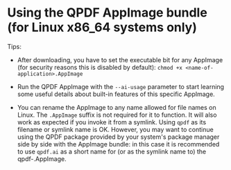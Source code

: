 # Using the QPDF AppImage bundle (for Linux x86_64 systems only)

Tips:

* After downloading, you have to set the executable bit for any AppImage (for security reasons this is disabled by default): `chmod +x <name-of-application>.AppImage`

* Run the QPDF AppImage with the `--ai-usage` parameter to start learning some useful details about built-in features of this specific AppImage.

* You can rename the AppImage to any name allowed for file names on Linux. The `.AppImage` suffix is not required for it to function. It will also work as expected if you invoke it from a symlink. Using `qpdf` as its filename or symlink name is OK. However, you may want to continue using the QPDF package provided by your system's package manager side by side with the AppImage bundle: in this case it is recommended to use `qpdf.ai` as a short name for (or as the symlink name to) the qpdf-<version>.AppImage.
